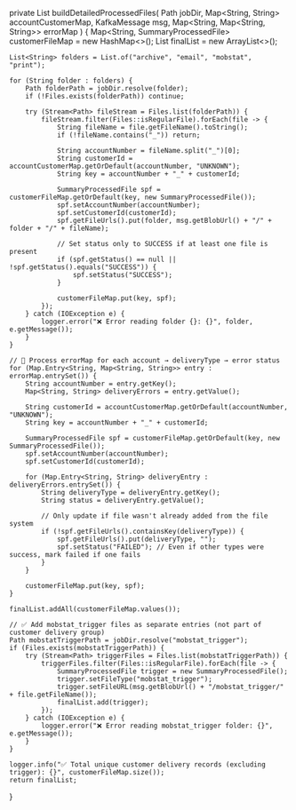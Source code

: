 private List<SummaryProcessedFile> buildDetailedProcessedFiles(
        Path jobDir,
        Map<String, String> accountCustomerMap,
        KafkaMessage msg,
        Map<String, Map<String, String>> errorMap
) {
    Map<String, SummaryProcessedFile> customerFileMap = new HashMap<>();
    List<SummaryProcessedFile> finalList = new ArrayList<>();

    List<String> folders = List.of("archive", "email", "mobstat", "print");

    for (String folder : folders) {
        Path folderPath = jobDir.resolve(folder);
        if (!Files.exists(folderPath)) continue;

        try (Stream<Path> fileStream = Files.list(folderPath)) {
            fileStream.filter(Files::isRegularFile).forEach(file -> {
                String fileName = file.getFileName().toString();
                if (!fileName.contains("_")) return;

                String accountNumber = fileName.split("_")[0];
                String customerId = accountCustomerMap.getOrDefault(accountNumber, "UNKNOWN");
                String key = accountNumber + "_" + customerId;

                SummaryProcessedFile spf = customerFileMap.getOrDefault(key, new SummaryProcessedFile());
                spf.setAccountNumber(accountNumber);
                spf.setCustomerId(customerId);
                spf.getFileUrls().put(folder, msg.getBlobUrl() + "/" + folder + "/" + fileName);

                // Set status only to SUCCESS if at least one file is present
                if (spf.getStatus() == null || !spf.getStatus().equals("SUCCESS")) {
                    spf.setStatus("SUCCESS");
                }

                customerFileMap.put(key, spf);
            });
        } catch (IOException e) {
            logger.error("❌ Error reading folder {}: {}", folder, e.getMessage());
        }
    }

    // 🔁 Process errorMap for each account → deliveryType → error status
    for (Map.Entry<String, Map<String, String>> entry : errorMap.entrySet()) {
        String accountNumber = entry.getKey();
        Map<String, String> deliveryErrors = entry.getValue();

        String customerId = accountCustomerMap.getOrDefault(accountNumber, "UNKNOWN");
        String key = accountNumber + "_" + customerId;

        SummaryProcessedFile spf = customerFileMap.getOrDefault(key, new SummaryProcessedFile());
        spf.setAccountNumber(accountNumber);
        spf.setCustomerId(customerId);

        for (Map.Entry<String, String> deliveryEntry : deliveryErrors.entrySet()) {
            String deliveryType = deliveryEntry.getKey();
            String status = deliveryEntry.getValue();

            // Only update if file wasn't already added from the file system
            if (!spf.getFileUrls().containsKey(deliveryType)) {
                spf.getFileUrls().put(deliveryType, "");
                spf.setStatus("FAILED"); // Even if other types were success, mark failed if one fails
            }
        }

        customerFileMap.put(key, spf);
    }

    finalList.addAll(customerFileMap.values());

    // ✅ Add mobstat_trigger files as separate entries (not part of customer delivery group)
    Path mobstatTriggerPath = jobDir.resolve("mobstat_trigger");
    if (Files.exists(mobstatTriggerPath)) {
        try (Stream<Path> triggerFiles = Files.list(mobstatTriggerPath)) {
            triggerFiles.filter(Files::isRegularFile).forEach(file -> {
                SummaryProcessedFile trigger = new SummaryProcessedFile();
                trigger.setFileType("mobstat_trigger");
                trigger.setFileURL(msg.getBlobUrl() + "/mobstat_trigger/" + file.getFileName());
                finalList.add(trigger);
            });
        } catch (IOException e) {
            logger.error("❌ Error reading mobstat_trigger folder: {}", e.getMessage());
        }
    }

    logger.info("✅ Total unique customer delivery records (excluding trigger): {}", customerFileMap.size());
    return finalList;
}
